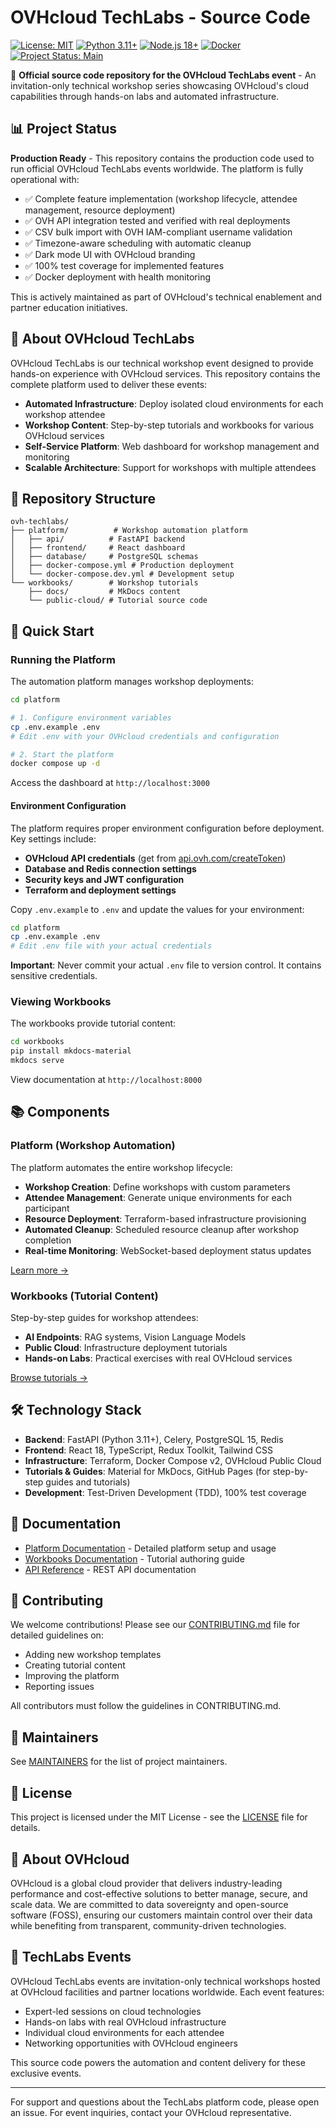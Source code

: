 # OVHcloud TechLabs - Source Code

[![License: MIT](https://img.shields.io/badge/License-MIT-yellow.svg)](https://opensource.org/licenses/MIT)
[![Python 3.11+](https://img.shields.io/badge/python-3.11+-blue.svg)](https://www.python.org/downloads/release/python-311/)
[![Node.js 18+](https://img.shields.io/badge/node.js-18+-green.svg)](https://nodejs.org/)
[![Docker](https://img.shields.io/badge/docker-required-blue.svg)](https://www.docker.com/)
[![Project Status: Main](https://img.shields.io/badge/Project%20Status-Main%20Project-green.svg)](https://github.com/ovhcloud/ovh-techlabs)

🚀 **Official source code repository for the OVHcloud TechLabs event** - An invitation-only technical workshop series showcasing OVHcloud's cloud capabilities through hands-on labs and automated infrastructure.

## 📊 Project Status

**Production Ready** - This repository contains the production code used to run official OVHcloud TechLabs events worldwide. The platform is fully operational with:

- ✅ Complete feature implementation (workshop lifecycle, attendee management, resource deployment)
- ✅ OVH API integration tested and verified with real deployments
- ✅ CSV bulk import with OVH IAM-compliant username validation
- ✅ Timezone-aware scheduling with automatic cleanup
- ✅ Dark mode UI with OVHcloud branding
- ✅ 100% test coverage for implemented features
- ✅ Docker deployment with health monitoring

This is actively maintained as part of OVHcloud's technical enablement and partner education initiatives.

## 🎯 About OVHcloud TechLabs

OVHcloud TechLabs is our technical workshop event designed to provide hands-on experience with OVHcloud services. This repository contains the complete platform used to deliver these events:

- **Automated Infrastructure**: Deploy isolated cloud environments for each workshop attendee
- **Workshop Content**: Step-by-step tutorials and workbooks for various OVHcloud services
- **Self-Service Platform**: Web dashboard for workshop management and monitoring
- **Scalable Architecture**: Support for workshops with multiple attendees

## 📁 Repository Structure

```
ovh-techlabs/
├── platform/          # Workshop automation platform
│   ├── api/          # FastAPI backend
│   ├── frontend/     # React dashboard
│   ├── database/     # PostgreSQL schemas
│   ├── docker-compose.yml # Production deployment
│   └── docker-compose.dev.yml # Development setup
└── workbooks/        # Workshop tutorials
    ├── docs/         # MkDocs content
    └── public-cloud/ # Tutorial source code
```

## 🚀 Quick Start

### Running the Platform

The automation platform manages workshop deployments:

```bash
cd platform

# 1. Configure environment variables
cp .env.example .env
# Edit .env with your OVHcloud credentials and configuration

# 2. Start the platform
docker compose up -d
```

Access the dashboard at `http://localhost:3000`

#### Environment Configuration

The platform requires proper environment configuration before deployment. Key settings include:

- **OVHcloud API credentials** (get from [api.ovh.com/createToken](https://api.ovh.com/createToken/))
- **Database and Redis connection settings**
- **Security keys and JWT configuration**
- **Terraform and deployment settings**

Copy `.env.example` to `.env` and update the values for your environment:

```bash
cd platform
cp .env.example .env
# Edit .env file with your actual credentials
```

**Important**: Never commit your actual `.env` file to version control. It contains sensitive credentials.

### Viewing Workbooks

The workbooks provide tutorial content:

```bash
cd workbooks
pip install mkdocs-material
mkdocs serve
```

View documentation at `http://localhost:8000`

## 📚 Components

### Platform (Workshop Automation)

The platform automates the entire workshop lifecycle:

- **Workshop Creation**: Define workshops with custom parameters
- **Attendee Management**: Generate unique environments for each participant
- **Resource Deployment**: Terraform-based infrastructure provisioning
- **Automated Cleanup**: Scheduled resource cleanup after workshop completion
- **Real-time Monitoring**: WebSocket-based deployment status updates

[Learn more →](platform/README.md)

### Workbooks (Tutorial Content)

Step-by-step guides for workshop attendees:

- **AI Endpoints**: RAG systems, Vision Language Models
- **Public Cloud**: Infrastructure deployment tutorials
- **Hands-on Labs**: Practical exercises with real OVHcloud services

[Browse tutorials →](workbooks/README.md)

## 🛠️ Technology Stack

- **Backend**: FastAPI (Python 3.11+), Celery, PostgreSQL 15, Redis
- **Frontend**: React 18, TypeScript, Redux Toolkit, Tailwind CSS
- **Infrastructure**: Terraform, Docker Compose v2, OVHcloud Public Cloud
- **Tutorials & Guides**: Material for MkDocs, GitHub Pages (for step-by-step guides and tutorials)
- **Development**: Test-Driven Development (TDD), 100% test coverage

## 📖 Documentation

- [Platform Documentation](platform/README.md) - Detailed platform setup and usage
- [Workbooks Documentation](workbooks/README.md) - Tutorial authoring guide
- [API Reference](platform/api/README.md) - REST API documentation

## 🤝 Contributing

We welcome contributions! Please see our [CONTRIBUTING.md](CONTRIBUTING.md) file for detailed guidelines on:

- Adding new workshop templates
- Creating tutorial content
- Improving the platform
- Reporting issues

All contributors must follow the guidelines in CONTRIBUTING.md.

## 👥 Maintainers

See [MAINTAINERS](MAINTAINERS) for the list of project maintainers.

## 📄 License

This project is licensed under the MIT License - see the [LICENSE](LICENSE) file for details.

## 🏢 About OVHcloud

OVHcloud is a global cloud provider that delivers industry-leading performance and cost-effective solutions to better manage, secure, and scale data. We are committed to data sovereignty and open-source software (FOSS), ensuring our customers maintain control over their data while benefiting from transparent, community-driven technologies.

## 🎪 TechLabs Events

OVHcloud TechLabs events are invitation-only technical workshops hosted at OVHcloud facilities and partner locations worldwide. Each event features:

- Expert-led sessions on cloud technologies
- Hands-on labs with real OVHcloud infrastructure
- Individual cloud environments for each attendee
- Networking opportunities with OVHcloud engineers

This source code powers the automation and content delivery for these exclusive events.

---

For support and questions about the TechLabs platform code, please open an issue. For event inquiries, contact your OVHcloud representative.
